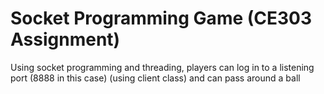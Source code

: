# Socket Programming Game (CE303 Assignment)
Using socket programming and threading, players can log in to a listening port (8888 in this case) (using client class) and can pass around a ball 
